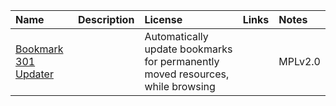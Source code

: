 | Name                                                                                         | Description                                                                      | License   | Links | Notes |
| :------------------------------------------------------------------------------------------- | :------------------------------------------------------------------------------- | :-------- | :---- | :---- |
| [Bookmark 301 Updater](https://addons.mozilla.org/en-US/firefox/addon/bookmark-301-updater/) | | Automatically update bookmarks for permanently moved resources, while browsing | | MPLv2.0 | |     | |     |
